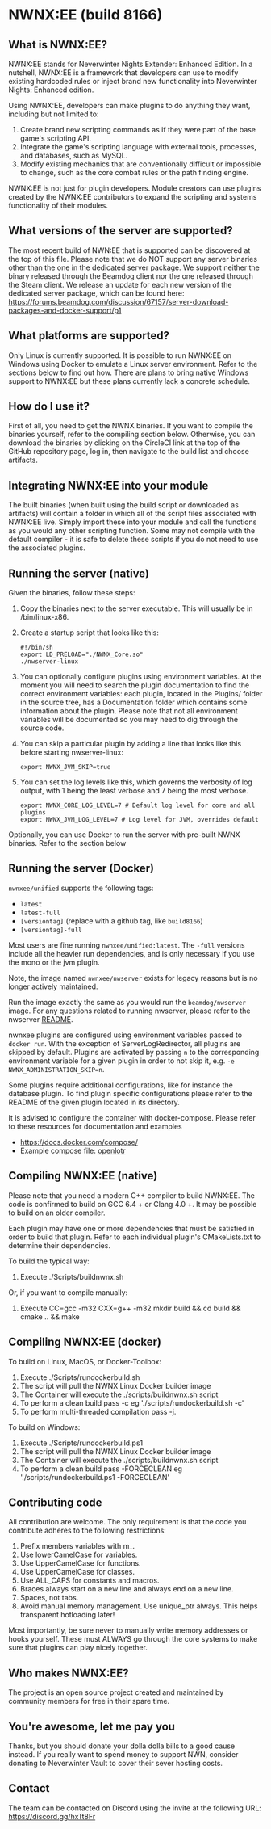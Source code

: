# NWNX:EE (build 8166)

## What is NWNX:EE?

NWNX:EE stands for Neverwinter Nights Extender: Enhanced Edition. In a nutshell, NWNX:EE is a framework that developers can use to modify existing hardcoded rules or inject brand new functionality into Neverwinter Nights: Enhanced edition.

Using NWNX:EE, developers can make plugins to do anything they want, including but not limited to:

1.  Create brand new scripting commands as if they were part of the base game's scripting API.
2.  Integrate the game's scripting language with external tools, processes, and databases, such as MySQL.
3.  Modify existing mechanics that are conventionally difficult or impossible to change, such as the core combat rules or the path finding engine.

NWNX:EE is not just for plugin developers. Module creators can use plugins created by the NWNX:EE contributors to expand the scripting and systems functionality of their modules.

## What versions of the server are supported?

The most recent build of NWN:EE that is supported can be discovered at the top of this file. Please note that we do NOT support any server binaries other than the one in the dedicated server package. We support neither the binary released through the Beamdog client nor the one released through the Steam client. We release an update for each new version of the dedicated server package, which can be found here: https://forums.beamdog.com/discussion/67157/server-download-packages-and-docker-support/p1

## What platforms are supported?

Only Linux is currently supported. It is possible to run NWNX:EE on Windows using Docker to emulate a Linux server environment. Refer to the sections below to find out how. There are plans to bring native Windows support to NWNX:EE but these plans currently lack a concrete schedule.

## How do I use it?

First of all, you need to get the NWNX binaries. If you want to compile the binaries yourself, refer to the compiling section below. Otherwise, you can download the binaries by clicking on the CircleCI link at the top of the GitHub repository page, log in, then navigate to the build list and choose artifacts.

## Integrating NWNX:EE into your module

The built binaries (when built using the build script or downloaded as artifacts) will contain a folder in which all of the script files associated with NWNX:EE live. Simply import these into your module and call the functions as you would any other scripting function. Some may not compile with the default compiler - it is safe to delete these scripts if you do not need to use the associated plugins.

## Running the server (native)

Given the binaries, follow these steps:

1.  Copy the binaries next to the server executable. This will usually be in /bin/linux-x86.
2.  Create a startup script that looks like this:

        #!/bin/sh
        export LD_PRELOAD="./NWNX_Core.so"
        ./nwserver-linux

3.  You can optionally configure plugins using environment variables. At the moment you will need to search the plugin documentation to find the correct environment variables: each plugin, located in the Plugins/ folder in the source tree, has a Documentation folder which contains some information about the plugin. Please note that not all environment variables will be documented so you may need to dig through the source code.

4.  You can skip a particular plugin by adding a line that looks like this before starting nwserver-linux:

        export NWNX_JVM_SKIP=true

5.  You can set the log levels like this, which governs the verbosity of log output, with 1 being the least verbose and 7 being the most verbose.

        export NWNX_CORE_LOG_LEVEL=7 # Default log level for core and all plugins
        export NWNX_JVM_LOG_LEVEL=7 # Log level for JVM, overrides default

Optionally, you can use Docker to run the server with pre-built NWNX binaries. Refer to the section below

## Running the server (Docker)

`nwnxee/unified` supports the following tags:

* `latest`
* `latest-full`
* `[versiontag]` (replace with a github tag, like `build8166`)
* `[versiontag]-full`

Most users are fine running `nwnxee/unified:latest`. The `-full` versions include all the heavier run dependencies, and is only necessary if you use the mono or the jvm plugin.

Note, the image named `nwnxee/nwserver` exists for legacy reasons but is no longer actively maintained.

Run the image exactly the same as you would run the `beamdog/nwserver` image. For any questions related to running nwserver, please refer to the nwserver [README](https://hub.docker|.com/r/beamdog/nwserver/).

nwnxee plugins are configured using environment variables passed to `docker run`. With the exception of ServerLogRedirector, all plugins are skipped by default. Plugins are activated by passing `n` to the corresponding environment variable for a given plugin in order to not skip it, e.g. `-e NWNX_ADMINISTRATION_SKIP=n`.

Some plugins require additional configurations, like for instance the database plugin. To find plugin specific configurations please refer to the README of the given plugin located in its directory.

It is advised to configure the container with docker-compose. Please refer to these resources for documentation and examples

* https://docs.docker.com/compose/
* Example compose file: [openlotr](https://github.com/Urothis/nwn-openlotr/blob/master/docker-compose.yml)

## Compiling NWNX:EE (native)

Please note that you need a modern C++ compiler to build NWNX:EE. The code is confirmed to build on GCC 6.4 + or Clang 4.0 +. It may be possible to build on an older compiler.

Each plugin may have one or more dependencies that must be satisfied in order to build that plugin. Refer to each individual plugin's CMakeLists.txt to determine their dependencies.

To build the typical way:

1.  Execute ./Scripts/buildnwnx.sh

Or, if you want to compile manually:

1.  Execute CC=gcc -m32 CXX=g++ -m32 mkdir build && cd build && cmake .. && make

## Compiling NWNX:EE (docker)

To build on Linux, MacOS, or Docker-Toolbox:

1.  Execute ./Scripts/rundockerbuild.sh
2.  The script will pull the NWNX Linux Docker builder image
3.  The Container will execute the ./scripts/buildnwnx.sh script
4.  To perform a clean build pass -c eg './scripts/rundockerbuild.sh -c'
5.  To perform multi-threaded compilation pass -j.

To build on Windows:

1.  Execute ./Scripts/rundockerbuild.ps1
2.  The script will pull the NWNX Linux Docker builder image
3.  The Container will execute the ./scripts/buildnwnx.sh script
4.  To perform a clean build pass -FORCECLEAN eg './scripts/rundockerbuild.ps1 -FORCECLEAN'

## Contributing code

All contribution are welcome. The only requirement is that the code you contribute adheres to the following restrictions:

1.  Prefix members variables with m\_.
2.  Use lowerCamelCase for variables.
3.  Use UpperCamelCase for functions.
4.  Use UpperCamelCase for classes.
5.  Use ALL_CAPS for constants and macros.
6.  Braces always start on a new line and always end on a new line.
7.  Spaces, not tabs.
8.  Avoid manual memory management. Use unique_ptr always. This helps transparent hotloading later!

Most importantly, be sure never to manually write memory addresses or hooks yourself. These must ALWAYS go through the core systems to make sure that plugins can play nicely together.

## Who makes NWNX:EE?

The project is an open source project created and maintained by community members for free in their spare time.

## You're awesome, let me pay you

Thanks, but you should donate your dolla dolla bills to a good cause instead. If you really want to spend money to support NWN, consider donating to Neverwinter Vault to cover their sever hosting costs.

## Contact

The team can be contacted on Discord using the invite at the following URL: https://discord.gg/hxTt8Fr
